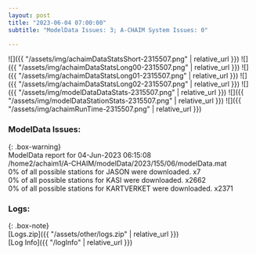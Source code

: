 ```yaml
---
layout: post
title: "2023-06-04 07:00:00"
subtitle: "ModelData Issues: 3; A-CHAIM System Issues: 0"

---
```


![]({{ "/assets/img/achaimDataStatsShort-2315507.png" | relative_url }})
![]({{ "/assets/img/achaimDataStatsLong00-2315507.png" | relative_url }})
![]({{ "/assets/img/achaimDataStatsLong01-2315507.png" | relative_url }})
![]({{ "/assets/img/achaimDataStatsLong02-2315507.png" | relative_url }})
![]({{ "/assets/img/modelDataDataStats-2315507.png" | relative_url }})
![]({{ "/assets/img/modelDataStationStats-2315507.png" | relative_url }})
![]({{ "/assets/img/achaimRunTime-2315507.png" | relative_url }})


### ModelData Issues:  
  
{: .box-warning}  
 ModelData report for 04-Jun-2023 06:15:08   
 /home2/achaim1/A-CHAIM/modelData/2023/155/06/modelData.mat   
 0% of all possible stations for JASON were downloaded. x7   
 0% of all possible stations for KASI were downloaded. x2662   
 0% of all possible stations for KARTVERKET were downloaded. x2371   
  


### Logs:  
  
{: .box-note}  
[Logs.zip]({{ "/assets/other/logs.zip" | relative_url }})  
[Log Info]({{ "/logInfo" | relative_url }})  
